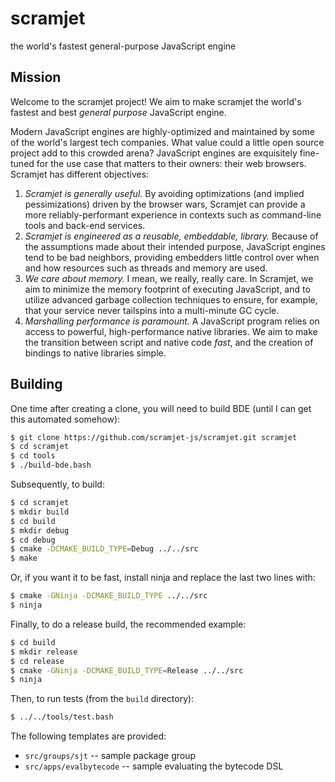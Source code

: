 # scramjet
the world's fastest general-purpose JavaScript engine

## Mission

Welcome to the scramjet project!  We aim to make scramjet the world's fastest
and best *general purpose* JavaScript engine.

Modern JavaScript engines are highly-optimized and maintained by some of the
world's largest tech companies.  What value could a little open source project
add to this crowded arena?  JavaScript engines are exquisitely fine-tuned for
the use case that matters to their owners: their web browsers.  Scramjet has
different objectives:

1. *Scramjet is generally useful.*  By avoiding optimizations (and implied
   pessimizations) driven by the browser wars, Scramjet can provide a more
   reliably-performant experience in contexts such as command-line tools and
   back-end services.
1. *Scramjet is engineered as a reusable, embeddable, library.*  Because of the
   assumptions made about their intended purpose, JavaScript engines tend to be
   bad neighbors, providing embedders little control over when and how
   resources such as threads and memory are used.
1. *We care about memory.*  I mean, we really, really care.  In Scramjet, we
   aim to minimize the memory footprint of executing JavaScript, and to utilize
   advanced garbage collection techniques to ensure, for example, that your
   service never tailspins into a multi-minute GC cycle.
1. *Marshalling performance is paramount.*  A JavaScript program relies on
   access to powerful, high-performance native libraries.  We aim to make the
   transition between script and native code *fast*, and the creation of
   bindings to native libraries simple.

## Building

One time after creating a clone, you will need to build BDE (until I can get
this automated somehow):

```bash
$ git clone https://github.com/scramjet-js/scramjet.git scramjet
$ cd scramjet
$ cd tools
$ ./build-bde.bash
```

Subsequently, to build:

```bash
$ cd scramjet
$ mkdir build
$ cd build
$ mkdir debug
$ cd debug
$ cmake -DCMAKE_BUILD_TYPE=Debug ../../src
$ make
```

Or, if you want it to be fast, install ninja and replace the last two lines
with:

```bash
$ cmake -GNinja -DCMAKE_BUILD_TYPE ../../src
$ ninja
```

Finally, to do a release build, the recommended example:

```bash
$ cd build
$ mkdir release
$ cd release
$ cmake -GNinja -DCMAKE_BUILD_TYPE=Release ../../src
$ ninja
```

Then, to run tests (from the `build` directory):

```bash
$ ../../tools/test.bash
```

The following templates are provided:

- `src/groups/sjt` -- sample package group
- `src/apps/evalbytecode` -- sample evaluating the bytecode DSL
